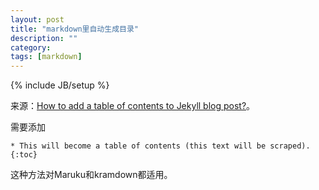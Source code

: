 ```yaml
---
layout: post
title: "markdown里自动生成目录"
description: ""
category: 
tags: [markdown]
---
```

{% include JB/setup %}

来源：[How to add a table of contents to Jekyll blog post?](http://stackoverflow.com/questions/9602936/how-to-add-a-table-of-contents-to-jekyll-blog-post/9605238#9605238)。

需要添加

~~~
* This will become a table of contents (this text will be scraped).
{:toc}
~~~

这种方法对Maruku和kramdown都适用。
